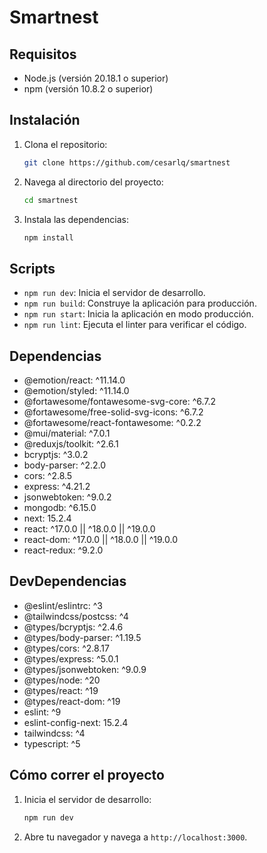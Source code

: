 # Smartnest

## Requisitos
- Node.js (versión 20.18.1 o superior)
- npm (versión 10.8.2 o superior)

## Instalación
1. Clona el repositorio:
   ```bash
   git clone https://github.com/cesarlq/smartnest
   ```
2. Navega al directorio del proyecto:
   ```bash
   cd smartnest
   ```
3. Instala las dependencias:
   ```bash
   npm install
   ```

## Scripts
- `npm run dev`: Inicia el servidor de desarrollo.
- `npm run build`: Construye la aplicación para producción.
- `npm run start`: Inicia la aplicación en modo producción.
- `npm run lint`: Ejecuta el linter para verificar el código.

## Dependencias
- @emotion/react: ^11.14.0
- @emotion/styled: ^11.14.0
- @fortawesome/fontawesome-svg-core: ^6.7.2
- @fortawesome/free-solid-svg-icons: ^6.7.2
- @fortawesome/react-fontawesome: ^0.2.2
- @mui/material: ^7.0.1
- @reduxjs/toolkit: ^2.6.1
- bcryptjs: ^3.0.2
- body-parser: ^2.2.0
- cors: ^2.8.5
- express: ^4.21.2
- jsonwebtoken: ^9.0.2
- mongodb: ^6.15.0
- next: 15.2.4
- react: ^17.0.0 || ^18.0.0 || ^19.0.0
- react-dom: ^17.0.0 || ^18.0.0 || ^19.0.0
- react-redux: ^9.2.0

## DevDependencias
- @eslint/eslintrc: ^3
- @tailwindcss/postcss: ^4
- @types/bcryptjs: ^2.4.6
- @types/body-parser: ^1.19.5
- @types/cors: ^2.8.17
- @types/express: ^5.0.1
- @types/jsonwebtoken: ^9.0.9
- @types/node: ^20
- @types/react: ^19
- @types/react-dom: ^19
- eslint: ^9
- eslint-config-next: 15.2.4
- tailwindcss: ^4
- typescript: ^5

## Cómo correr el proyecto
1. Inicia el servidor de desarrollo:
   ```bash
   npm run dev
   ```
2. Abre tu navegador y navega a `http://localhost:3000`.
